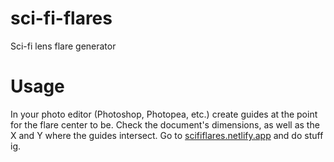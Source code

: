 # sci-fi-flares
Sci-fi lens flare generator

# Usage
In your photo editor (Photoshop, Photopea, etc.) create guides at the point for the flare center to be. Check the document's dimensions, as well as the X and Y where the guides intersect. Go to <a href="https://scififlares.netlify.app">scififlares.netlify.app</a> and do stuff ig.
